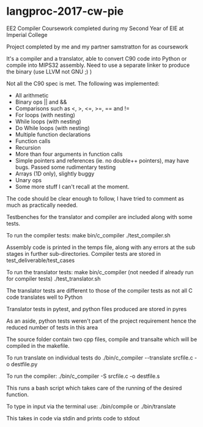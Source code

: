 # langproc-2017-cw-pie


EE2 Compiler Coursework completed during my Second Year of EIE at Imperial College

Project completed by me and my partner samstratton for as coursework

It's a compiler and a translator, able to convert C90 code into Python or compile into MIPS32 assembly. Need to use a separate linker to produce the binary (use LLVM not GNU ;) )

Not all the C90 spec is met. The following was implemented:

- All arithmetic
- Binary ops || and &&
- Comparisons such as <, >, <=, >=, == and !=
- For loops (with nesting)
- While loops (with nesting)
- Do While loops (with nesting)
- Multiple function declarations
- Function calls
- Recursion
- More than four arguments in function calls
- Simple pointers and references (ie. no double++ pointers), may have bugs. Passed some rudimentary testing
- Arrays (1D only), slightly buggy
- Unary ops
- Some more stuff I can't recall at the moment. 

The code should be clear enough to follow, I have tried to comment as much as practically needed.

Testbenches for the translator and compiler are included along with some tests.

To run the compiler tests:
    make bin/c_compiler
    ./test_compiler.sh

Assembly code is printed in the temps file, along with any errors at the sub stages in further sub-directories. Compiler tests are stored in test_deliverable/test_cases

To run the translator tests:
    make bin/c_compiler (not needed if already run for compiler tests)
    ./test_translator.sh

The translator tests are different to those of the compiler tests as not all C code translates well to Python

Translator tests in pytest, and python files produced are stored in pyres

As an aside, python tests weren't part of the project requirement hence the reduced number of tests in this area

The source folder contain two cpp files, compile and transalte which will be compiled in the makefile.

To run translate on individual tests do
    ./bin/c_compiler --translate srcfile.c -o destfile.py

To run the compiler:
    ./bin/c_compiler -S srcfile.c -o destfile.s

This runs a bash script which takes care of the running of the desired function.

To type in input via the terminal use:
    ./bin/compile 
    or
    ./bin/translate

This takes in code via stdin and prints code to stdout
